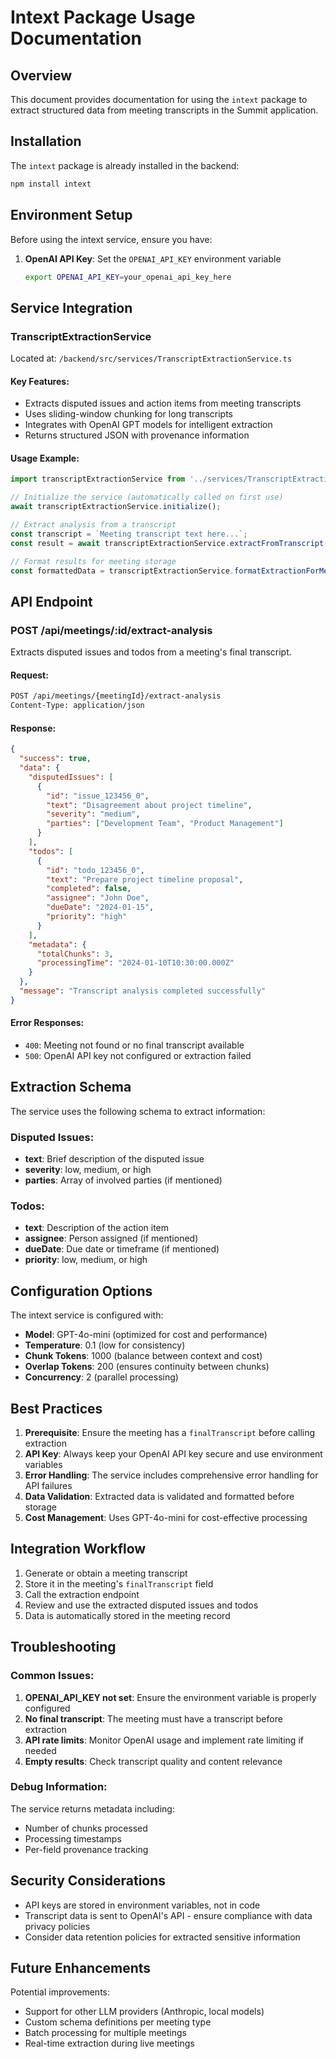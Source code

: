 # Intext Package Usage Documentation

## Overview

This document provides documentation for using the `intext` package to extract structured data from meeting transcripts in the Summit application.

## Installation

The `intext` package is already installed in the backend:

```bash
npm install intext
```

## Environment Setup

Before using the intext service, ensure you have:

1. **OpenAI API Key**: Set the `OPENAI_API_KEY` environment variable
   ```bash
   export OPENAI_API_KEY=your_openai_api_key_here
   ```

## Service Integration

### TranscriptExtractionService

Located at: `/backend/src/services/TranscriptExtractionService.ts`

#### Key Features:
- Extracts disputed issues and action items from meeting transcripts
- Uses sliding-window chunking for long transcripts
- Integrates with OpenAI GPT models for intelligent extraction
- Returns structured JSON with provenance information

#### Usage Example:

```typescript
import transcriptExtractionService from '../services/TranscriptExtractionService';

// Initialize the service (automatically called on first use)
await transcriptExtractionService.initialize();

// Extract analysis from a transcript
const transcript = `Meeting transcript text here...`;
const result = await transcriptExtractionService.extractFromTranscript(transcript);

// Format results for meeting storage
const formattedData = transcriptExtractionService.formatExtractionForMeeting(result);
```

## API Endpoint

### POST /api/meetings/:id/extract-analysis

Extracts disputed issues and todos from a meeting's final transcript.

#### Request:
```bash
POST /api/meetings/{meetingId}/extract-analysis
Content-Type: application/json
```

#### Response:
```json
{
  "success": true,
  "data": {
    "disputedIssues": [
      {
        "id": "issue_123456_0",
        "text": "Disagreement about project timeline",
        "severity": "medium",
        "parties": ["Development Team", "Product Management"]
      }
    ],
    "todos": [
      {
        "id": "todo_123456_0",
        "text": "Prepare project timeline proposal",
        "completed": false,
        "assignee": "John Doe",
        "dueDate": "2024-01-15",
        "priority": "high"
      }
    ],
    "metadata": {
      "totalChunks": 3,
      "processingTime": "2024-01-10T10:30:00.000Z"
    }
  },
  "message": "Transcript analysis completed successfully"
}
```

#### Error Responses:
- `400`: Meeting not found or no final transcript available
- `500`: OpenAI API key not configured or extraction failed

## Extraction Schema

The service uses the following schema to extract information:

### Disputed Issues:
- **text**: Brief description of the disputed issue
- **severity**: low, medium, or high
- **parties**: Array of involved parties (if mentioned)

### Todos:
- **text**: Description of the action item
- **assignee**: Person assigned (if mentioned)
- **dueDate**: Due date or timeframe (if mentioned)
- **priority**: low, medium, or high

## Configuration Options

The intext service is configured with:
- **Model**: GPT-4o-mini (optimized for cost and performance)
- **Temperature**: 0.1 (low for consistency)
- **Chunk Tokens**: 1000 (balance between context and cost)
- **Overlap Tokens**: 200 (ensures continuity between chunks)
- **Concurrency**: 2 (parallel processing)

## Best Practices

1. **Prerequisite**: Ensure the meeting has a `finalTranscript` before calling extraction
2. **API Key**: Always keep your OpenAI API key secure and use environment variables
3. **Error Handling**: The service includes comprehensive error handling for API failures
4. **Data Validation**: Extracted data is validated and formatted before storage
5. **Cost Management**: Uses GPT-4o-mini for cost-effective processing

## Integration Workflow

1. Generate or obtain a meeting transcript
2. Store it in the meeting's `finalTranscript` field
3. Call the extraction endpoint
4. Review and use the extracted disputed issues and todos
5. Data is automatically stored in the meeting record

## Troubleshooting

### Common Issues:
1. **OPENAI_API_KEY not set**: Ensure the environment variable is properly configured
2. **No final transcript**: The meeting must have a transcript before extraction
3. **API rate limits**: Monitor OpenAI usage and implement rate limiting if needed
4. **Empty results**: Check transcript quality and content relevance

### Debug Information:
The service returns metadata including:
- Number of chunks processed
- Processing timestamps
- Per-field provenance tracking

## Security Considerations

- API keys are stored in environment variables, not in code
- Transcript data is sent to OpenAI's API - ensure compliance with data privacy policies
- Consider data retention policies for extracted sensitive information

## Future Enhancements

Potential improvements:
- Support for other LLM providers (Anthropic, local models)
- Custom schema definitions per meeting type
- Batch processing for multiple meetings
- Real-time extraction during live meetings